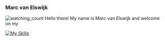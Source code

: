 ### Marc van Elswijk
<img src="https://komarev.com/ghpvc/?username=Marc-van-Elswijk&color=blue" alt="watching_count" />
Hello there! My name is Marc van Elswijk and welcome on my 

<!--
**Marc-van-Elswijk/Marc-van-Elswijk** is a ✨ _special_ ✨ repository because its `README.md` (this file) appears on your GitHub profile.

Here are some ideas to get you started:

- 🔭 I’m currently working on ...
- 🌱 I’m currently learning ...
- 👯 I’m looking to collaborate on ...
- 🤔 I’m looking for help with ...
- 💬 Ask me about ...
- 📫 How to reach me: ...
- 😄 Pronouns: ...
- ⚡ Fun fact: ...
-->
[![My Skills](https://skillicons.dev/icons?i=js,html,css,figma,discord,discordjs,nodejs,git,gitlab,idea,linkedin,mongodb,dotnet,cs,python,java,php,mysql,blender,npm,phpstorm,pycharm,robloxstudio,visualstudio,vscode)](https://skillicons.dev)
